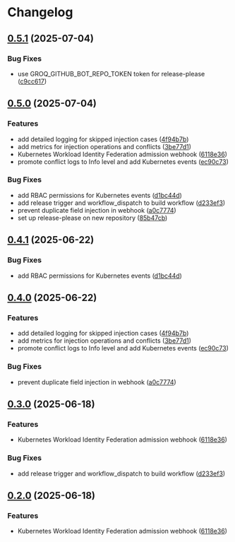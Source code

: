 # Changelog

## [0.5.1](https://github.com/groq/k8s-wif-webhook/compare/v0.5.0...v0.5.1) (2025-07-04)


### Bug Fixes

* use GROQ_GITHUB_BOT_REPO_TOKEN token for release-please ([c9cc617](https://github.com/groq/k8s-wif-webhook/commit/c9cc617eafb022d3064312aa314b6abd50c18de0))

## [0.5.0](https://github.com/groq/k8s-wif-webhook/compare/v0.4.1...v0.5.0) (2025-07-04)


### Features

* add detailed logging for skipped injection cases ([4f94b7b](https://github.com/groq/k8s-wif-webhook/commit/4f94b7b4fefac86f3c344077a60f0897b9c627da))
* add metrics for injection operations and conflicts ([3be77d1](https://github.com/groq/k8s-wif-webhook/commit/3be77d16be0958debacb70e505e3e62c7afaa10f))
* Kubernetes Workload Identity Federation admission webhook ([6118e36](https://github.com/groq/k8s-wif-webhook/commit/6118e368cb664e372f7bfac0fe3755be3f8d3fb5))
* promote conflict logs to Info level and add Kubernetes events ([ec90c73](https://github.com/groq/k8s-wif-webhook/commit/ec90c73d54cfb8c6d48891b86b5d1c5dd302e6bd))


### Bug Fixes

* add RBAC permissions for Kubernetes events ([d1bc44d](https://github.com/groq/k8s-wif-webhook/commit/d1bc44d023e6774a7f5a052aa87adb23c6cf5bd9))
* add release trigger and workflow_dispatch to build workflow ([d233ef3](https://github.com/groq/k8s-wif-webhook/commit/d233ef33ee2796c5fb426027f46646c8293ab5d2))
* prevent duplicate field injection in webhook ([a0c7774](https://github.com/groq/k8s-wif-webhook/commit/a0c77745d7651b2f40ce235ee58fe78adf340983))
* set up release-please on new repository ([85b47cb](https://github.com/groq/k8s-wif-webhook/commit/85b47cbc643b6e37adb295f6904ad7c57577489f))

## [0.4.1](https://github.com/fujin/k8s-wif-webhook/compare/v0.4.0...v0.4.1) (2025-06-22)


### Bug Fixes

* add RBAC permissions for Kubernetes events ([d1bc44d](https://github.com/fujin/k8s-wif-webhook/commit/d1bc44d023e6774a7f5a052aa87adb23c6cf5bd9))

## [0.4.0](https://github.com/fujin/k8s-wif-webhook/compare/v0.3.0...v0.4.0) (2025-06-22)


### Features

* add detailed logging for skipped injection cases ([4f94b7b](https://github.com/fujin/k8s-wif-webhook/commit/4f94b7b4fefac86f3c344077a60f0897b9c627da))
* add metrics for injection operations and conflicts ([3be77d1](https://github.com/fujin/k8s-wif-webhook/commit/3be77d16be0958debacb70e505e3e62c7afaa10f))
* promote conflict logs to Info level and add Kubernetes events ([ec90c73](https://github.com/fujin/k8s-wif-webhook/commit/ec90c73d54cfb8c6d48891b86b5d1c5dd302e6bd))


### Bug Fixes

* prevent duplicate field injection in webhook ([a0c7774](https://github.com/fujin/k8s-wif-webhook/commit/a0c77745d7651b2f40ce235ee58fe78adf340983))

## [0.3.0](https://github.com/fujin/k8s-wif-webhook/compare/v0.2.0...v0.3.0) (2025-06-18)


### Features

* Kubernetes Workload Identity Federation admission webhook ([6118e36](https://github.com/fujin/k8s-wif-webhook/commit/6118e368cb664e372f7bfac0fe3755be3f8d3fb5))


### Bug Fixes

* add release trigger and workflow_dispatch to build workflow ([d233ef3](https://github.com/fujin/k8s-wif-webhook/commit/d233ef33ee2796c5fb426027f46646c8293ab5d2))

## [0.2.0](https://github.com/fujin/k8s-wif-webhook/compare/v0.1.0...v0.2.0) (2025-06-18)


### Features

* Kubernetes Workload Identity Federation admission webhook ([6118e36](https://github.com/fujin/k8s-wif-webhook/commit/6118e368cb664e372f7bfac0fe3755be3f8d3fb5))
